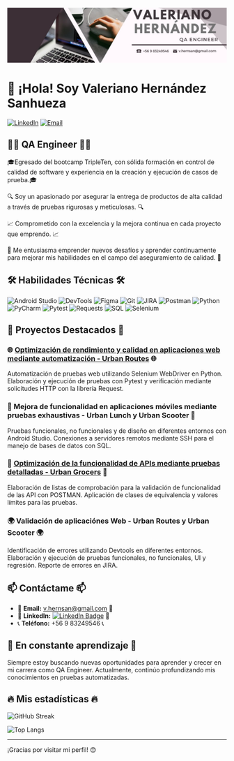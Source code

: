 ![](/Banner.jpg) 

# 👋 ¡Hola! Soy Valeriano Hernández Sanhueza

[![LinkedIn](https://img.shields.io/badge/LinkedIn-Profile-blue?style=for-the-badge&logo=linkedin&logoColor=white)](https://www.linkedin.com/in/valeriano-hern%C3%A1ndez-sanhueza/)
[![Email](https://img.shields.io/badge/Email-v.hernsan%40gmail.com-red?style=for-the-badge&logo=gmail&logoColor=white)](mailto:v.hernsan@gmail.com)

## 👨‍💻 QA Engineer 👨‍💻

🎓Egresado del bootcamp TripleTen, con sólida formación en control de calidad de software y experiencia en la creación y ejecución de casos de prueba.🎓

🔍 Soy un apasionado por asegurar la entrega de productos de alta calidad a través de pruebas rigurosas y meticulosas. 🔍

📈 Comprometido con la excelencia y la mejora continua en cada proyecto que emprendo. 📈 

🚀 Me entusiasma emprender nuevos desafíos y aprender continuamente para mejorar mis habilidades en el campo del aseguramiento de calidad. 🚀

## 🛠 Habilidades Técnicas 🛠

![Android Studio](https://img.shields.io/badge/Android%20Studio-Mobile%20Testing-green?style=for-the-badge&logo=android-studio&logoColor=white)
![DevTools](https://img.shields.io/badge/DevTools-Development%20Tools-blue?style=for-the-badge&logo=googlechrome&logoColor=white)
![Figma](https://img.shields.io/badge/Figma-Design-F24E1E?style=for-the-badge&logo=figma&logoColor=white)
![Git](https://img.shields.io/badge/Git-Version%20Control-orange?style=for-the-badge&logo=git&logoColor=white)
![JIRA](https://img.shields.io/badge/JIRA-Project%20Management-yellow?style=for-the-badge&logo=jira&logoColor=white)
![Postman](https://img.shields.io/badge/Postman-API-orange?style=for-the-badge&logo=postman&logoColor=white)
![Python](https://img.shields.io/badge/Python-Programming%20Language-blue?style=for-the-badge&logo=python&logoColor=white)
![PyCharm](https://img.shields.io/badge/PyCharm-IDE-black?style=for-the-badge&logo=pycharm&logoColor=white)
![Pytest](https://img.shields.io/badge/Pytest-Testing%20Framework-brightgreen?style=for-the-badge&logo=pytest&logoColor=white)
![Requests](https://img.shields.io/badge/Requests-HTTP%20Library-brightgreen?style=for-the-badge&logo=requests&logoColor=white)
![SQL](https://img.shields.io/badge/SQL-Database-blue?style=for-the-badge&logo=sql&logoColor=white)
![Selenium](https://img.shields.io/badge/Selenium-Automation-green?style=for-the-badge&logo=selenium&logoColor=white)


## 🔬 Proyectos Destacados 🔬

### 🌐 [Optimización de rendimiento y calidad en aplicaciones web mediante automatización - Urban Routes](https://github.com/ValerianoH/QA-Project-Urban-Routes-Es) 🌐
Automatización de pruebas web utilizando Selenium WebDriver en Python. Elaboración y ejecución de pruebas con Pytest y verificación mediante solicitudes HTTP con la librería Request.

### 📱 Mejora de funcionalidad en aplicaciones móviles mediante pruebas exhaustivas - Urban Lunch y Urban Scooter 📱
Pruebas funcionales, no funcionales y de diseño en diferentes entornos con Android Studio. Conexiones a servidores remotos mediante SSH para el manejo de bases de datos con SQL.

### 🔗 [Optimización de la funcionalidad de APIs mediante pruebas detalladas - Urban Grocers](https://github.com/ValerianoH/QA-Project-Urban-Grocers-App-Es) 🔗
Elaboración de listas de comprobación para la validación de funcionalidad de las API con POSTMAN. Aplicación de clases de equivalencia y valores límites para las pruebas.

### 🌍 Validación de aplicaciónes Web - Urban Routes y Urban Scooter 🌍
Identificación de errores utilizando Devtools en diferentes entornos. Elaboración y ejecución de pruebas funcionales, no funcionales, UI y regresión. Reporte de errores en JIRA.

## 📫 Contáctame 📫

- 📧 **Email:** [v.hernsan@gmail.com](mailto:v.hernsan@gmail.com) 📧
- 💼 **LinkedIn:** [![LinkedIn Badge](https://img.shields.io/badge/-Valeriano-blue?style=flat&logo=linkedin&logoColor=white)](https://www.linkedin.com/in/valeriano-alfonso-hern%C3%A1ndez-sanhueza-611912200/) 💼
- 📞 **Teléfono:** +56 9 83249546 📞

## 🌱 En constante aprendizaje 🌱

Siempre estoy buscando nuevas oportunidades para aprender y crecer en mi carrera como QA Engineer. Actualmente, continúo profundizando mis conocimientos en pruebas automatizadas.

## 🔥 Mis estadísticas 🔥
  
![GitHub Streak](http://github-readme-streak-stats.herokuapp.com?user=ValerianoH&theme=dark&background=1e1e1e&ring=ff5733&fire=ff5733&currStreakNum=ff5733&sideNums=ff5733&currStreakLabel=ff5733&sideLabels=ff5733)

![Top Langs](https://github-readme-stats.vercel.app/api/top-langs/?username=ValerianoH&layout=compact&theme=gruvbox&hide_title=true)

---

¡Gracias por visitar mi perfil! 😊

